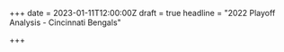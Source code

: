 +++
date = 2023-01-11T12:00:00Z
draft = true
headline = "2022 Playoff Analysis - Cincinnati Bengals"

+++
